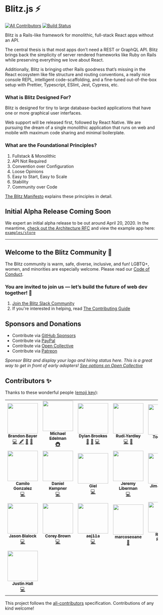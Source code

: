 # Blitz.js ⚡️

<!-- prettier-ignore-start -->
<!-- ALL-CONTRIBUTORS-BADGE:START - Do not remove or modify this section -->
[![All Contributors](https://img.shields.io/badge/all_contributors-22-orange.svg?style=flat-square)](#contributors-)<!-- ALL-CONTRIBUTORS-BADGE:END -->
[![Build Status](https://img.shields.io/endpoint.svg?url=https%3A%2F%2Factions-badge.atrox.dev%2Fblitz-js%2Fblitz%2Fbadge%3Fref%3Dcanary&style=flat-square)](https://actions-badge.atrox.dev/blitz-js/blitz/goto?ref=canary)
<!-- prettier-ignore-end -->

Blitz is a Rails-like framework for monolithic, full-stack React apps without an API.

The central thesis is that most apps don’t need a REST or GraphQL API. Blitz brings back the simplicity of server rendered frameworks like Ruby on Rails while preserving everything we love about React.

Additionally, Blitz is bringing other Rails goodness that’s missing in the React ecosystem like file structure and routing conventions, a really nice console REPL, intelligent code-scaffolding, and a fine-tuned out-of-the-box setup with Prettier, Typescript, ESlint, Jest, Cypress, etc.

### What is Blitz Designed For?

Blitz is designed for tiny to large database-backed applications that have one or more graphical user interfaces.

Web support will be released first, followed by React Native. We are pursuing the dream of a single monolithic application that runs on web and mobile with maximum code sharing and minimal boilerplate.

### What are the Foundational Principles?

1. Fullstack & Monolithic
2. API Not Required
3. Convention over Configuration
4. Loose Opinions
5. Easy to Start, Easy to Scale
6. Stability
7. Community over Code

[The Blitz Manifesto](https://github.com/blitz-js/blitz/blob/canary/MANIFESTO.md) explains these principles in detail.

## Initial Alpha Release Coming Soon

We expert an initial alpha release to be out around April 20, 2020. In the meantime, [check out the Architecture RFC](https://github.com/blitz-js/blitz/pull/73) and view the example app here: [`examples/store`](https://github.com/blitz-js/blitz/tree/canary/examples/store)

---

## Welcome to the Blitz Community 👋

The Blitz community is warm, safe, diverse, inclusive, and fun! LGBTQ+, women, and minorities are especially welcome. Please read our [Code of Conduct](https://github.com/blitz-js/blitz/blob/canary/CODE_OF_CONDUCT.md).

### You are invited to join us — let’s build the future of web dev together! 🤝

1. [Join the Blitz Slack Community](https://slack.blitzjs.com)
2. If you're interested in helping, read [The Contributing Guide](CONTRIBUTING.md)

## Sponsors and Donations

- Contribute via [GitHub Sponsors](https://github.com/sponsors/blitz-js)
- Contribute via [PayPal](https://paypal.me/thebayers)
- Contribute via [Open Collective](https://opencollective.com/blitzjs)
- Contribute via [Patreon](https://patreon.com/flybayer)

_Sponsor Blitz and display your logo and hiring status here. This is a great way to get in front of early adopters! [See options on Open Collective](https://opencollective.com/blitzjs)_

## Contributors ✨

Thanks to these wonderful people ([emoji key](https://allcontributors.org/docs/en/emoji-key)):

<!-- ALL-CONTRIBUTORS-LIST:START - Do not remove or modify this section -->
<!-- prettier-ignore-start -->
<!-- markdownlint-disable -->
<table>
  <tr>
    <td align="center"><a href="https://twitter.com/flybayer"><img src="https://avatars3.githubusercontent.com/u/8813276?v=4" width="100px;" alt=""/><br /><sub><b>Brandon Bayer</b></sub></a><br /><a href="https://github.com/blitz-js/blitz/commits?author=flybayer" title="Code">💻</a> <a href="#content-flybayer" title="Content">🖋</a> <a href="#ideas-flybayer" title="Ideas, Planning, & Feedback">🤔</a> <a href="https://github.com/blitz-js/blitz/pulls?q=is%3Apr+reviewed-by%3Aflybayer" title="Reviewed Pull Requests">👀</a></td>
    <td align="center"><a href="https://fabulas.io"><img src="https://avatars1.githubusercontent.com/u/14793389?v=4" width="100px;" alt=""/><br /><sub><b>Michael Edelman </b></sub></a><br /><a href="#infra-medelman17" title="Infrastructure (Hosting, Build-Tools, etc)">🚇</a></td>
    <td align="center"><a href="https://merelinguist.now.sh"><img src="https://avatars3.githubusercontent.com/u/24858006?v=4" width="100px;" alt=""/><br /><sub><b>Dylan Brookes</b></sub></a><br /><a href="#ideas-merelinguist" title="Ideas, Planning, & Feedback">🤔</a> <a href="https://github.com/blitz-js/blitz/pulls?q=is%3Apr+reviewed-by%3Amerelinguist" title="Reviewed Pull Requests">👀</a> <a href="https://github.com/blitz-js/blitz/commits?author=merelinguist" title="Code">💻</a></td>
    <td align="center"><a href="https://medium.com/@ryardley"><img src="https://avatars0.githubusercontent.com/u/1256409?v=4" width="100px;" alt=""/><br /><sub><b>Rudi Yardley</b></sub></a><br /><a href="https://github.com/blitz-js/blitz/commits?author=ryardley" title="Code">💻</a> <a href="#ideas-ryardley" title="Ideas, Planning, & Feedback">🤔</a></td>
    <td align="center"><a href="http://www.geistinteractive.com"><img src="https://avatars2.githubusercontent.com/u/316792?v=4" width="100px;" alt=""/><br /><sub><b>Todd Geist</b></sub></a><br /><a href="#financial-toddgeist" title="Financial">💵</a></td>
    <td align="center"><a href="https://github.com/quirk0o"><img src="https://avatars3.githubusercontent.com/u/5123725?v=4" width="100px;" alt=""/><br /><sub><b>Beata Obrok</b></sub></a><br /><a href="https://github.com/blitz-js/blitz/commits?author=quirk0o" title="Code">💻</a></td>
    <td align="center"><a href="https://github.com/tsawan"><img src="https://avatars3.githubusercontent.com/u/3263082?v=4" width="100px;" alt=""/><br /><sub><b>Tahir Awan</b></sub></a><br /><a href="https://github.com/blitz-js/blitz/commits?author=tsawan" title="Code">💻</a></td>
  </tr>
  <tr>
    <td align="center"><a href="https://raluce.com"><img src="https://avatars1.githubusercontent.com/u/2454632?v=4" width="100px;" alt=""/><br /><sub><b>Camilo Gonzalez</b></sub></a><br /><a href="https://github.com/blitz-js/blitz/commits?author=camilo86" title="Code">💻</a></td>
    <td align="center"><a href="http://da.nielkempner.com"><img src="https://avatars3.githubusercontent.com/u/2532112?v=4" width="100px;" alt=""/><br /><sub><b>Daniel Kempner</b></sub></a><br /><a href="https://github.com/blitz-js/blitz/commits?author=dkempner" title="Code">💻</a></td>
    <td align="center"><a href="http://gielcobben.com"><img src="https://avatars0.githubusercontent.com/u/2663212?v=4" width="100px;" alt=""/><br /><sub><b>Giel</b></sub></a><br /><a href="https://github.com/blitz-js/blitz/commits?author=gielcobben" title="Code">💻</a></td>
    <td align="center"><a href="http://jeremyliberman.com/"><img src="https://avatars3.githubusercontent.com/u/2754163?v=4" width="100px;" alt=""/><br /><sub><b>Jeremy Liberman</b></sub></a><br /><a href="https://github.com/blitz-js/blitz/commits?author=MrLeebo" title="Code">💻</a></td>
    <td align="center"><a href="https://jimthedev.com"><img src="https://avatars0.githubusercontent.com/u/108938?v=4" width="100px;" alt=""/><br /><sub><b>Jim Cummins</b></sub></a><br /><a href="https://github.com/blitz-js/blitz/commits?author=jimthedev" title="Code">💻</a></td>
    <td align="center"><a href="http://kristinamatuska.com/"><img src="https://media-exp1.licdn.com/dms/image/C5603AQHVPAjV21gw9g/profile-displayphoto-shrink_200_200/0?e=1591228800&v=beta&t=0MlbmiYhNvGv1xjLD_fOhOFjVDZ7ltNwfGNeJ4DHedQ" width="100px;" alt=""/><br /><sub><b>Kristina Matuška</b></sub></a><br /><a href="#design" title="Design">🎨</a></td>
    <td align="center"><a href="http://robdrosenberg.com"><img src="https://avatars0.githubusercontent.com/u/20813991?v=4" width="100px;" alt=""/><br /><sub><b>Robert Rosenberg</b></sub></a><br /><a href="https://github.com/blitz-js/blitz/commits?author=robdrosenberg" title="Code">💻</a></td>
  </tr>
  <tr>
    <td align="center"><a href="https://github.com/jasonblalock"><img src="https://avatars0.githubusercontent.com/u/5899929?v=4" width="100px;" alt=""/><br /><sub><b>Jason Blalock</b></sub></a><br /><a href="https://github.com/blitz-js/blitz/commits?author=jasonblalock" title="Code">💻</a></td>
    <td align="center"><a href="https://corey-brown.com"><img src="https://avatars1.githubusercontent.com/u/12791148?v=4" width="100px;" alt=""/><br /><sub><b>Corey Brown</b></sub></a><br /><a href="https://github.com/blitz-js/blitz/commits?author=coreybrown89" title="Code">💻</a></td>
    <td align="center"><a href="https://github.com/aej11a"><img src="https://avatars2.githubusercontent.com/u/10066422?v=4" width="100px;" alt=""/><br /><sub><b>aej11a</b></sub></a><br /><a href="https://github.com/blitz-js/blitz/commits?author=aej11a" title="Code">💻</a></td>
    <td align="center"><a href="https://github.com/marcoseoane"><img src="https://avatars0.githubusercontent.com/u/28088807?v=4" width="100px;" alt=""/><br /><sub><b>marcoseoane</b></sub></a><br /><a href="#ideas-marcoseoane" title="Ideas, Planning, & Feedback">🤔</a></td>
    <td align="center"><a href="https://github.com/rishabhpoddar"><img src="https://avatars2.githubusercontent.com/u/2976287?v=4" width="100px;" alt=""/><br /><sub><b>Rishabh Poddar</b></sub></a><br /><a href="#ideas-rishabhpoddar" title="Ideas, Planning, & Feedback">🤔</a></td>
    <td align="center"><a href="https://github.com/aem"><img src="https://avatars0.githubusercontent.com/u/1909883?v=4" width="100px;" alt=""/><br /><sub><b>Adam Markon</b></sub></a><br /><a href="#ideas-aem" title="Ideas, Planning, & Feedback">🤔</a></td>
    <td align="center"><a href="https://github.com/lorenzorapetti"><img src="https://avatars1.githubusercontent.com/u/2632174?v=4" width="100px;" alt=""/><br /><sub><b>Lorenzo Rapetti</b></sub></a><br /><a href="https://github.com/blitz-js/blitz/commits?author=lorenzorapetti" title="Code">💻</a></td>
  </tr>
  <tr>
    <td align="center"><a href="https://github.com/wKovacs64"><img src="https://avatars1.githubusercontent.com/u/1288694?v=4" width="100px;" alt=""/><br /><sub><b>Justin Hall</b></sub></a><br /><a href="https://github.com/blitz-js/blitz/commits?author=wKovacs64" title="Code">💻</a></td>
  </tr>
</table>

<!-- markdownlint-enable -->
<!-- prettier-ignore-end -->

<!-- ALL-CONTRIBUTORS-LIST:END -->

This project follows the [all-contributors](https://github.com/all-contributors/all-contributors) specification. Contributions of any kind welcome!

